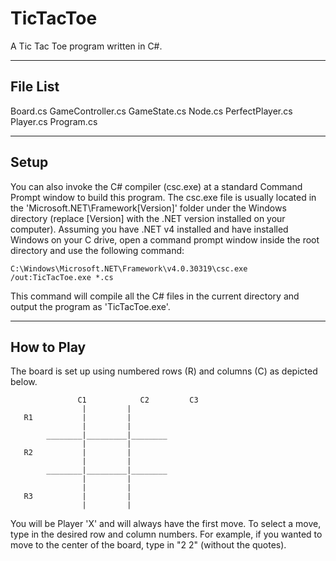 TicTacToe
=========

A Tic Tac Toe program written in C#.

---------
File List
---------

Board.cs
GameController.cs
GameState.cs
Node.cs
PerfectPlayer.cs
Player.cs
Program.cs

-----
Setup
-----

You can also invoke the C# compiler (csc.exe) at a standard Command Prompt window to build this program. The csc.exe file is usually located in the 'Microsoft.NET\Framework\[Version]' folder under the Windows directory (replace [Version] with the .NET version installed on your computer). Assuming you have .NET v4 installed and have installed Windows on your C drive, open a command prompt window inside the root directory and use the following command:

	C:\Windows\Microsoft.NET\Framework\v4.0.30319\csc.exe /out:TicTacToe.exe *.cs

This command will compile all the C# files in the current directory and output the program as 'TicTacToe.exe'.

-----------
How to Play
-----------

The board is set up using numbered rows (R) and columns (C) as depicted below.

	     	       C1	     	 C2		    C3
                    |         |
       R1           |         |
                    |         |
            ________|_________|________
                    |         |
       R2           |         |
                    |         |
            ________|_________|________
                    |         |
                    |         |
       R3           |         |
                    |         |
            
You will be Player 'X' and will always have the first move. To select a move, type in the desired row and column numbers. For example, if you wanted to move to the center of the board, type in "2 2" (without the quotes).
